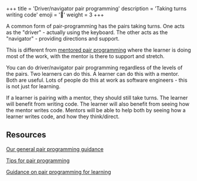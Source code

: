 +++
title = 'Driver/navigator pair programming'
description = 'Taking turns writing code'
emoji = '👥'
weight = 3
+++

A common form of pair-programming has the pairs taking turns. One acts as the "driver" - actually using the keyboard. The other acts as the "navigator" - providing directions and support.

This is different from [mentored pair programming](../mentored/) where the learner is doing most of the work, with the mentor is there to support and stretch.

You can do driver/navigator pair programming regardless of the levels of the pairs. Two learners can do this. A learner can do this with a mentor. Both are useful. Lots of people do this at work as software engineers - this is not just for learning.

If a learner is pairing with a mentor, they should still take turns. The learner will benefit from writing code. The learner will also benefit from seeing how the mentor writes code. Mentors will be able to help both by seeing how a learner writes code, and how they think/direct.

## Resources

[Our general pair programming guidance](../guidance/)

[Tips for pair programming](https://www.csteachingtips.org/tips-pair-programming)

[Guidance on pair programming for learning](https://teachtogether.tech/en/#s:classroom-pair)
